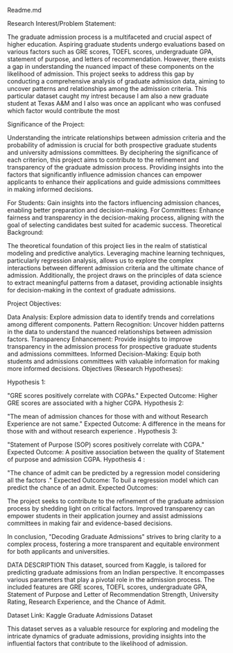 Readme.md

Research Interest/Problem Statement:

The graduate admission process is a multifaceted and crucial aspect of higher education. Aspiring graduate students undergo evaluations based on various factors such as GRE scores, TOEFL scores, undergraduate GPA, statement of purpose, and letters of recommendation. However, there exists a gap in understanding the nuanced impact of these components on the likelihood of admission. This project seeks to address this gap by conducting a comprehensive analysis of graduate admission data, aiming to uncover patterns and relationships among the admission criteria. This particular dataset caught my intrest because I am also a new graduate student at Texas A&M and I also was once an applicant who was confused which factor would contribute the most

Significance of the Project:

Understanding the intricate relationships between admission criteria and the probability of admission is crucial for both prospective graduate students and university admissions committees. By deciphering the significance of each criterion, this project aims to contribute to the refinement and transparency of the graduate admission process. Providing insights into the factors that significantly influence admission chances can empower applicants to enhance their applications and guide admissions committees in making informed decisions.

For Students: Gain insights into the factors influencing admission chances, enabling better preparation and decision-making.
For Committees: Enhance fairness and transparency in the decision-making process, aligning with the goal of selecting candidates best suited for academic success.
Theoretical Background:

The theoretical foundation of this project lies in the realm of statistical modeling and predictive analytics. Leveraging machine learning techniques, particularly regression analysis, allows us to explore the complex interactions between different admission criteria and the ultimate chance of admission. Additionally, the project draws on the principles of data science to extract meaningful patterns from a dataset, providing actionable insights for decision-making in the context of graduate admissions.

Project Objectives:

Data Analysis: Explore admission data to identify trends and correlations among different components.
Pattern Recognition: Uncover hidden patterns in the data to understand the nuanced relationships between admission factors.
Transparency Enhancement: Provide insights to improve transparency in the admission process for prospective graduate students and admissions committees.
Informed Decision-Making: Equip both students and admissions committees with valuable information for making more informed decisions.
Objectives (Research Hypotheses):

Hypothesis 1:

"GRE scores positively correlate with CGPAs."
Expected Outcome: Higher GRE scores are associated with a higher CGPA.
Hypothesis 2:

"The mean of admission chances for those with and without Research Experience are not same."
Expected Outcome: A difference in the means for those with and without research experience .
Hypothesis 3:

"Statement of Purpose (SOP) scores positively correlate with CGPA."
Expected Outcome: A positive association between the quality of Statement of purpose and admission CGPA.
Hypothesis 4 :

"The chance of admit can be predicted by a regression model considering all the factors ."
Expected Outcome: To buil a regression model which can predict the chance of an admit.
Expected Outcomes:

The project seeks to contribute to the refinement of the graduate admission process by shedding light on critical factors. Improved transparency can empower students in their application journey and assist admissions committees in making fair and evidence-based decisions.

In conclusion, "Decoding Graduate Admissions" strives to bring clarity to a complex process, fostering a more transparent and equitable environment for both applicants and universities.

DATA DESCRIPTION
This dataset, sourced from Kaggle, is tailored for predicting graduate admissions from an Indian perspective. It encompasses various parameters that play a pivotal role in the admission process. The included features are GRE scores, TOEFL scores, undergraduate GPA, Statement of Purpose and Letter of Recommendation Strength, University Rating, Research Experience, and the Chance of Admit.

Dataset Link: Kaggle Graduate Admissions Dataset

This dataset serves as a valuable resource for exploring and modeling the intricate dynamics of graduate admissions, providing insights into the influential factors that contribute to the likelihood of admission.
